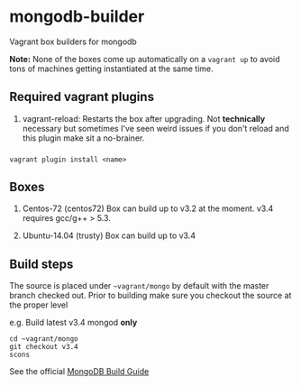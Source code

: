 # mongodb-builder
Vagrant box builders for mongodb

**Note:** None of the boxes come up automatically on a `vagrant up` to avoid tons of machines getting instantiated at the same time.

## Required vagrant plugins
1. vagrant-reload: Restarts the box after upgrading. Not **technically** necessary but sometimes I've seen weird issues if you don't reload and this plugin make sit a no-brainer.

###
```
vagrant plugin install <name>
```

## Boxes
1. Centos-72 (centos72)
Box can build up to v3.2 at the moment.  v3.4 requires gcc/g++ > 5.3.

1. Ubuntu-14.04 (trusty)
Box can build up to v3.4

## Build steps
The source is placed under `~vagrant/mongo` by default with the master branch checked out.  Prior to building make sure you checkout the source at the proper level

e.g. Build latest v3.4 mongod **only**
```
cd ~vagrant/mongo
git checkout v3.4
scons
```

See the official [MongoDB Build Guide](https://github.com/mongodb/mongo/blob/master/docs/building.md)
